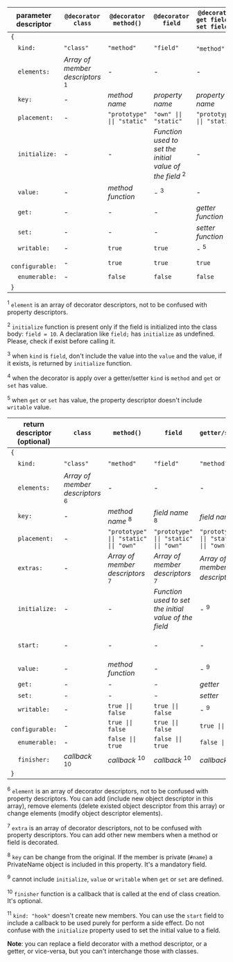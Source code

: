 
| **parameter descriptor**   | **`@decorator`<br/>`class`**             | **`@decorator`<br/>`method()`**             | **`@decorator`<br/>`field`**                                     | **`@decorator`<br/>`get field()`<br/>`set field()`**|
|----------------------------|------------------------------------------|---------------------------------------------|------------------------------------------------------------------|-----------------------------------------------------|
|`{`                         |                                          |                                             |                                                                  |                                                     |
|`  kind:`                   |`"class"`                                 |`"method"`                                   |`"field"`                                                         |`"method"` <sup>4</sup>                              |
|`  elements:`               |*Array of member descriptors* <sup>1</sup>| -                                           | -                                                                | -                                                   |
|`  key:`                    | -                                        |  *method name*                              |*property name*                                                   |*property name*                                      |
|`  placement:`              | -                                        |`"prototype" \|\| "static"`                  |`"own" \|\| "static"`                                             |`"prototype" \|\| "static"`                          |
|`  initialize:`             | -                                        | -                                           |*Function used to set the initial value of the field* <sup>2</sup>| -                                                   |
|`  value:`                  | -                                        |  *method function*                          | - <sup>3</sup>                                                   | -                                                   |
|`  get:`                    | -                                        | -                                           | -                                                                |*getter function*                                    |
|`  set:`                    | -                                        | -                                           | -                                                                |*setter function*                                    |
|`  writable:`               | -                                        |`true`                                       |`true`                                                            | - <sup>5</sup>                                      |
|`  configurable:`           | -                                        |`true`                                       |`true`                                                            |`true`                                               |
|`  enumerable:`             | -                                        |`false`                                      |`false`                                                           |`false`                                              |
|`}`                         |                                          |                                             |                                                                  |                                                     |
</table>

<sup>1</sup> `element` is an array of decorator descriptors, not to be confused with property descriptors.

<sup>2</sup> `initialize` function is present only if the field is initialized into the class body: `field = 10`. A declaration like `field;` has `initialize` as undefined. Please, check if exist before calling it.

<sup>3</sup> when `kind` is `field`, don't include the value into the `value` and the value, if it exists, is returned by `initialize` function.

<sup>4</sup> when the decorator is apply over a getter/setter `kind` is `method` and `get` or `set` has value. 

<sup>5</sup> when `get` or `set` has value, the property descriptor doesn't include `writable` value.

| **return descriptor (optional)** | **`class`**                               | **`method()`**                           | **`field`**                                         | **`getter/setter`**                      | **Hooks**                                |
|----------------------------------|-------------------------------------------|------------------------------------------|-----------------------------------------------------|------------------------------------------|------------------------------------------|
|`{`                               |                                           |                                          |                                                     |                                          |                                          |
|`  kind:`                         |`"class"`                                  |`"method"`                                |`"field"`                                            |`"method"`                                |`"hook"` <sup>11</sup>                    |
|`  elements:`                     |*Array of member descriptors* <sup>6</sup> | -                                        | -                                                   | -                                        | -                                        |
|`  key:`                          | -                                         |  *method name*    <sup>8</sup>           |*field name* <sup>8</sup>                            |*field name* <sup>8</sup>                 | -                                        |
|`  placement:`                    | -                                         |`"prototype" \|\| "static" \|\| "own"`    |`"prototype" \|\| "static" \|\| "own"`               |`"prototype" \|\| "static" \|\| "own"`    |`"prototype" \|\| "static" \|\| "own"`    |
|`  extras:`                       | -                                         |*Array of member descriptors* <sup>7</sup>|*Array of member descriptors* <sup>7</sup>           |*Array of member descriptors* <sup>7</sup>| -                                        |
|`  initialize:`                   | -                                         | -                                        |*Function used to set the initial value of the field*| - <sup>9</sup>                           | -                                        |
|`  start:`                        | -                                         | -                                        | -                                                   | -                                        | *Function for effect* <sup>11</sup>      |
|`  value:`                        | -                                         |*method function*                         | -                                                   | - <sup>9</sup>                           | -                                        |
|`  get:`                          | -                                         | -                                        | -                                                   |*getter*                                  | -                                        |
|`  set:`                          | -                                         | -                                        | -                                                   |*setter*                                  | -                                        |
|`  writable:`                     | -                                         |`true \|\| false`                         |`true \|\| false`                                    | - <sup>9</sup>                           | -                                        |
|`  configurable:`                 | -                                         |`true \|\| false`                         |`true \|\| false`                                    |`true \|\| false`                         | -                                        |
|`  enumerable:`                   | -                                         |`false \|\| true`                         |`false \|\| true`                                    |`false \|\| true`                         | -                                        |
|`  finisher:`                     |*callback* <sup>10</sup>                   |  *callback* <sup>10</sup>                |  *callback* <sup>10</sup>                           |  *callback*    <sup>10</sup>             | -                                        |
|`}`                               |                                           |                                          |                                                     |                                          |                                          |
</tbody>    
</table>

<sup>6</sup> `element` is an array of decorator descriptors, not to be confused with property descriptors. You can add (include new object descriptor in this array), remove elements (delete existed object descriptor from this array) or change elements (modify object descriptor elements).

<sup>7</sup> `extra` is an array of decorator descriptors, not to be confused with property descriptors. You can add other new members when a method or field is decorated.

<sup>8</sup> `key` can be change from the original. If the member is private (`#name`) a PrivateName object is included in this property. It's a mandatory field.

<sup>9</sup> cannot include `initialize`, `value` or `writable` when `get` or `set` are defined.

<sup>10</sup> `finisher` function is a callback that is called at the end of class creation. It's optional.

<sup>11</sup> `kind: "hook"` doesn't create new members. You can use the `start` field to include a callback to be used purely for perform a side effect. Do not confuse with the `initialize` property used to set the initial value to a field. 

**Note**: you can replace a field decorator with a method descriptor, or a getter, or vice-versa, but you can't interchange those with classes.
